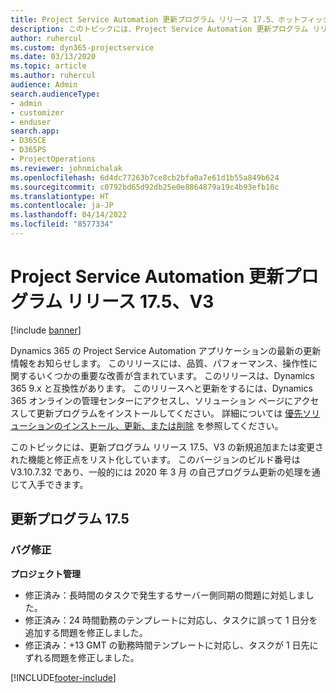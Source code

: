 ```yaml
---
title: Project Service Automation 更新プログラム リリース 17.5、ホットフィックス、V3 の新機能と変更点
description: このトピックには、Project Service Automation 更新プログラム リリース 17.5、V3 で利用可能な機能と修正をリスト化しています。
author: ruhercul
ms.custom: dyn365-projectservice
ms.date: 03/13/2020
ms.topic: article
ms.author: ruhercul
audience: Admin
search.audienceType:
- admin
- customizer
- enduser
search.app:
- D365CE
- D365PS
- ProjectOperations
ms.reviewer: johnmichalak
ms.openlocfilehash: 6d4dc77263b7ce8cb2bfa0a7e61d1b55a849b624
ms.sourcegitcommit: c0792bd65d92db25e0e8864879a19c4b93efb10c
ms.translationtype: HT
ms.contentlocale: ja-JP
ms.lasthandoff: 04/14/2022
ms.locfileid: "8577334"
---
```

# <a name="project-service-automation-update-release-175-v3"></a>Project Service Automation 更新プログラム リリース 17.5、V3

[!include [banner](../includes/psa-now-project-operations.md)]

Dynamics 365 の Project Service Automation アプリケーションの最新の更新情報をお知らせします。 このリリースには、品質、パフォーマンス、操作性に関するいくつかの重要な改善が含まれています。  このリリースは、Dynamics 365 9.x と互換性があります。 このリリースへと更新をするには、Dynamics 365 オンラインの管理センターにアクセスし、ソリューション ページにアクセスして更新プログラムをインストールしてください。 詳細については [優先ソリューションのインストール、更新、または削除](/power-platform/admin/install-remove-preferred-solution) を参照してください。

このトピックには、更新プログラム リリース 17.5、V3 の新規追加または変更された機能と修正点をリスト化しています。 このバージョンのビルド番号は V3.10.7.32 であり、一般的には 2020 年 3 月 の自己プログラム更新の処理を通じて入手できます。


## <a name="update-release-175"></a>更新プログラム 17.5

### <a name="bug-fixes"></a>バグ修正


**プロジェクト管理**

- 修正済み：長時間のタスクで発生するサーバー側同期の問題に対処しました。
- 修正済み：24 時間勤務のテンプレートに対応し、タスクに誤って 1 日分を追加する問題を修正しました。
- 修正済み：+13 GMT の勤務時間テンプレートに対応し、タスクが 1 日先にずれる問題を修正しました。



[!INCLUDE[footer-include](../includes/footer-banner.md)]
